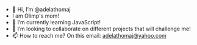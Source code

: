 - 👋 Hi, I’m @adelathomaj
- I am Olimp's mom! 
- 🌱 I’m currently learning JavaScript!
- 💞️ I’m looking to collaborate on different projects that will challenge me!
- 📫 How to reach me? On this email: adelathomaj@yahoo.com

